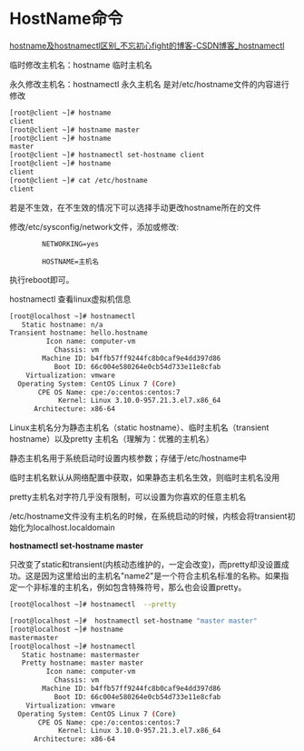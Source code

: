 # HostName命令


[hostname及hostnamectl区别_不忘初心fight的博客-CSDN博客_hostnamectl](https://blog.csdn.net/weixin_41831919/article/details/102767618)

临时修改主机名：hostname 临时主机名

永久修改主机名：hostnamectl 永久主机名    是对/etc/hostname文件的内容进行修改

```bash
[root@client ~]# hostname
client
[root@client ~]# hostname master
[root@client ~]# hostname
master
[root@client ~]# hostnamectl set-hostname client
[root@client ~]# hostname
client
[root@client ~]# cat /etc/hostname
client
```

若是不生效，在不生效的情况下可以选择手动更改hostname所在的文件

修改/etc/sysconfig/network文件，添加或修改:

            NETWORKING=yes

            HOSTNAME=主机名

执行reboot即可。

hostnamectl 查看linux虚拟机信息

```bash
[root@localhost ~]# hostnamectl
   Static hostname: n/a
Transient hostname: hello.hostname
         Icon name: computer-vm
           Chassis: vm
        Machine ID: b4ffb57ff9244fc8b0caf9e4dd397d86
           Boot ID: 66c004e580264e0cb54d733e11e8cfab
    Virtualization: vmware
  Operating System: CentOS Linux 7 (Core)
       CPE OS Name: cpe:/o:centos:centos:7
            Kernel: Linux 3.10.0-957.21.3.el7.x86_64
      Architecture: x86-64
```

Linux主机名分为静态主机名（static hostname）、临时主机名（transient hostname）以及pretty 主机名（理解为：优雅的主机名）

静态主机名用于系统启动时设置内核参数；存储于/etc/hostname中

临时主机名默认从网络配置中获取，如果静态主机名生效，则临时主机名没用

pretty主机名对字符几乎没有限制，可以设置为你喜欢的任意主机名

/etc/hostname文件没有主机名的时候，在系统启动的时候，内核会将transient初始化为localhost.localdomain

**hostnamectl set-hostname master**

只改变了static和transient(内核动态维护的，一定会改变)，而pretty却没设置成功。这是因为这里给出的主机名"name2"是一个符合主机名标准的名称。如果指定一个非标准的主机名，例如包含特殊符号，那么也会设置pretty。

```bash
[root@localhost ~]# hostnamectl  --pretty

[root@localhost ~]#  hostnamectl set-hostname "master master"
[root@localhost ~]# hostname
mastermaster
[root@localhost ~]# hostnamectl
   Static hostname: mastermaster
   Pretty hostname: master master
         Icon name: computer-vm
           Chassis: vm
        Machine ID: b4ffb57ff9244fc8b0caf9e4dd397d86
           Boot ID: 66c004e580264e0cb54d733e11e8cfab
    Virtualization: vmware
  Operating System: CentOS Linux 7 (Core)
       CPE OS Name: cpe:/o:centos:centos:7
            Kernel: Linux 3.10.0-957.21.3.el7.x86_64
      Architecture: x86-64
```
